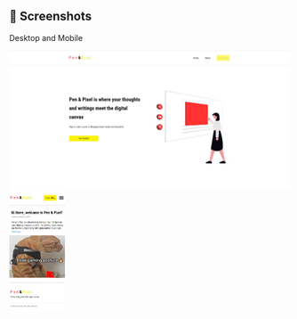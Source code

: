 ## 📸 Screenshots
<p>Desktop and Mobile</p>
<img src="Public/images/Screenshot 2025-06-20 155418.jpg" alt="Landing Page" width="600"/> <img src="Public/images/mobile pen and pixel.jpg" alt="Landing Page" width="100"/>
